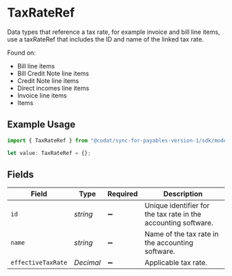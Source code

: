 # TaxRateRef

Data types that reference a tax rate, for example invoice and bill line items, use a taxRateRef that includes the ID and name of the linked tax rate.

Found on:

- Bill line items
- Bill Credit Note line items
- Credit Note line items
- Direct incomes line items
- Invoice line items
- Items

## Example Usage

```typescript
import { TaxRateRef } from "@codat/sync-for-payables-version-1/sdk/models/shared";

let value: TaxRateRef = {};
```

## Fields

| Field                                                          | Type                                                           | Required                                                       | Description                                                    |
| -------------------------------------------------------------- | -------------------------------------------------------------- | -------------------------------------------------------------- | -------------------------------------------------------------- |
| `id`                                                           | *string*                                                       | :heavy_minus_sign:                                             | Unique identifier for the tax rate in the accounting software. |
| `name`                                                         | *string*                                                       | :heavy_minus_sign:                                             | Name of the tax rate in the accounting software.               |
| `effectiveTaxRate`                                             | *Decimal*                                                      | :heavy_minus_sign:                                             | Applicable tax rate.                                           |